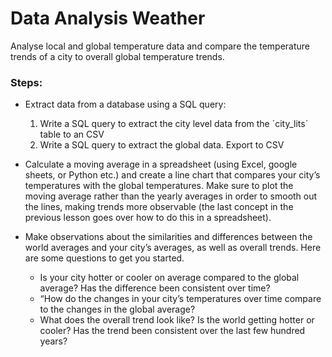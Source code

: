 # Data Analysis Weather 
Analyse local and global temperature data and compare the temperature trends of a city to overall global temperature trends.

### Steps:
- Extract data from a database using a SQL query: 
  1) Write a SQL query to extract the city level data from the ´city_lits´ table to an CSV 
  2) Write a SQL query to extract the global data. Export to CSV
- Calculate a moving average in a spreadsheet (using Excel, google sheets, or Python etc.) and create a line chart that compares your city’s temperatures with the global temperatures. Make sure to plot the moving average rather than the yearly averages in order to smooth out the lines, making trends more observable (the last concept in the previous lesson goes over how to do this in a spreadsheet).

- Make observations about the similarities and differences between the world averages and your city’s averages, as well as overall trends. Here are some questions to get you started.
  - Is your city hotter or cooler on average compared to the global average? Has the difference been consistent over time?
  - “How do the changes in your city’s temperatures over time compare to the changes in the global average? 
  - What does the overall trend look like? Is the world getting hotter or cooler? Has the trend been consistent over the last few hundred years?

